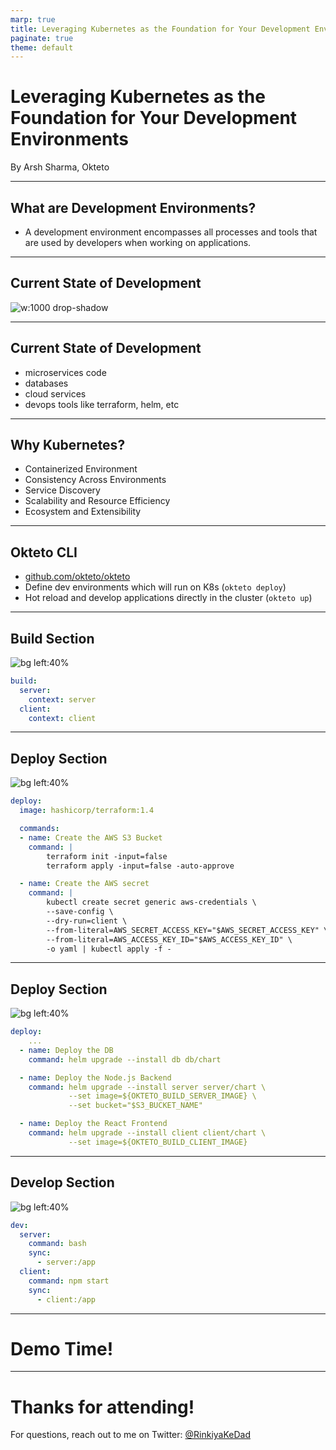 ```yaml
---
marp: true
title: Leveraging Kubernetes as the Foundation for Your Development Environments
paginate: true
theme: default
---
```


# Leveraging Kubernetes as the Foundation for Your Development Environments

By Arsh Sharma, Okteto

---

## What are Development Environments?
* A development environment encompasses all processes and tools that are used by developers when working on applications.

---

## Current State of Development

![w:1000 drop-shadow](oktetodo-ui.png)

---

## Current State of Development

* microservices code
* databases
* cloud services
* devops tools like terraform, helm, etc

---

## Why Kubernetes?

* Containerized Environment
* Consistency Across Environments
* Service Discovery
* Scalability and Resource Efficiency
* Ecosystem and Extensibility

---

## Okteto CLI

* [github.com/okteto/okteto](https://github.com/okteto/okteto)
* Define dev environments which will run on K8s (`okteto deploy`)
* Hot reload and develop applications directly in the cluster (`okteto up`)

---

## Build Section

![bg left:40%](folder-structure.png)
    
```yaml
build:
  server:
    context: server
  client:
    context: client
```

---

## Deploy Section

![bg left:40%](folder-structure.png)

```yaml
deploy:
  image: hashicorp/terraform:1.4

  commands:
  - name: Create the AWS S3 Bucket
    command: |
        terraform init -input=false
        terraform apply -input=false -auto-approve

  - name: Create the AWS secret
    command: |
        kubectl create secret generic aws-credentials \
        --save-config \
        --dry-run=client \
        --from-literal=AWS_SECRET_ACCESS_KEY="$AWS_SECRET_ACCESS_KEY" \
        --from-literal=AWS_ACCESS_KEY_ID="$AWS_ACCESS_KEY_ID" \
        -o yaml | kubectl apply -f -
```
---

## Deploy Section

![bg left:40%](folder-structure.png)
```yaml
deploy:
    ...
  - name: Deploy the DB
    command: helm upgrade --install db db/chart

  - name: Deploy the Node.js Backend
    command: helm upgrade --install server server/chart \
             --set image=${OKTETO_BUILD_SERVER_IMAGE} \
             --set bucket="$S3_BUCKET_NAME"

  - name: Deploy the React Frontend
    command: helm upgrade --install client client/chart \
             --set image=${OKTETO_BUILD_CLIENT_IMAGE}
```
---

## Develop Section

![bg left:40%](folder-structure.png)

```yaml
dev:
  server:
    command: bash
    sync:
      - server:/app
  client:
    command: npm start
    sync:
      - client:/app
```

---

# Demo Time!

---

# Thanks for attending!
For questions, reach out to me on Twitter: [@RinkiyaKeDad](https://twitter.com/RinkiyaKeDad)